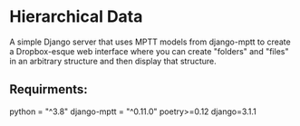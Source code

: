 # Hierarchical Data 
A simple Django server that uses MPTT models from django-mptt to create a Dropbox-esque web interface where you can create "folders" and "files" in an arbitrary structure and then display that structure.
## Requirments:
python = "^3.8"
django-mptt = "^0.11.0"
poetry>=0.12
django=3.1.1